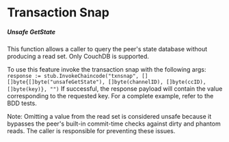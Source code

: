# Transaction Snap

##### Unsafe GetState

This function allows a caller to query the peer's state database without producing a read set. Only CouchDB is supported.

To use this feature invoke the transaction snap with the following args:
`response := stub.InvokeChaincode("txnsnap", [][]byte{[]byte("unsafeGetState"), []byte(channelID), []byte(ccID), []byte(key)}, "")`
If successful, the response payload will contain the value corresponding to the requested key.
For a complete example, refer to the BDD tests.

Note: Omitting a value from the read set is considered unsafe because it bypasses the peer's built-in commit-time checks against dirty and phantom reads. The caller is responsible for preventing these issues.
